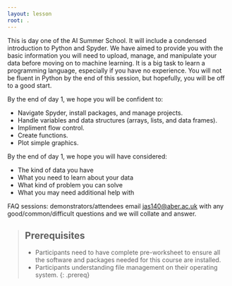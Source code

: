 ```yaml
---
layout: lesson
root: .
---
```


This is day one of the AI Summer School. It will include a condensed introduction to Python and Spyder. We have aimed to provide you with the basic information you will need to upload, manage, and manipulate your data before moving on to machine learning. It is a big task to learn a programming language, especially if you have no experience. You will not be fluent in Python by the end of this session, but hopefully, you will be off to a good start.

By the end of day 1, we hope you will be confident to:

* Navigate Spyder, install packages, and manage projects.
* Handle variables and data structures (arrays, lists, and data frames).
* Impliment flow control.
* Create functions.
* Plot simple graphics.

By the end of day 1, we hope you will have considered:
* The kind of data you have
* What you need to learn about your data
* What kind of problem you can solve
* What you may need additional help with

FAQ sessions: demonstrators/attendees email jas140@aber.ac.uk with any good/common/difficult questions and we will collate and answer.

> ## Prerequisites
>
> * Participants need to have complete pre-worksheet to ensure all the software and packages needed for this course are installed.
> * Participants understanding file management on their operating system.
{: .prereq}

